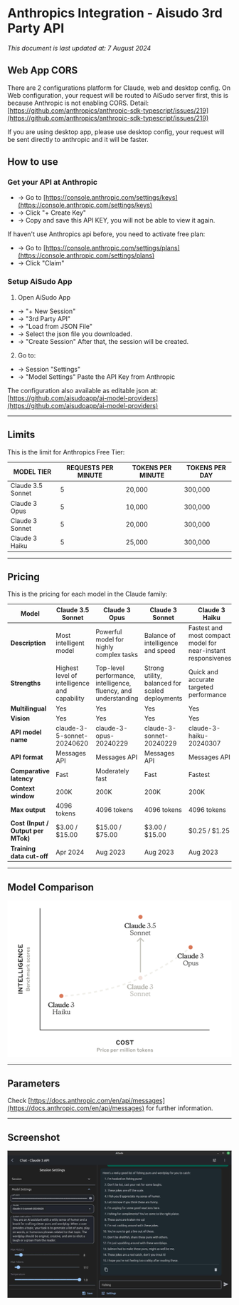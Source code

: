 

# Anthropics Integration - Aisudo 3rd Party API
*This document is last updated at: 7 August 2024*


## Web App CORS
There are 2 configurations platform for Claude, web and desktop config. 
On Web configuration, your request will be routed to AiSudo server first, this is because Anthropic is not enabling CORS.
Detail: [https://github.com/anthropics/anthropic-sdk-typescript/issues/219](https://github.com/anthropics/anthropic-sdk-typescript/issues/219)
  
If you are using desktop app, please use desktop config, your request will be sent directly to anthropic and it will be faster.

## How to use
### Get your API at Anthropic
- -> Go to [https://console.anthropic.com/settings/keys](https://console.anthropic.com/settings/keys)
- -> Click "+ Create Key"
- -> Copy and save this API KEY, you will not be able to view it again.

If haven't use Anthropics api before, you need to activate free plan:
- -> Go to [https://console.anthropic.com/settings/plans](https://console.anthropic.com/settings/plans)
- -> Click "Claim"

### Setup AiSudo App

1. Open AiSudo App
- -> "+ New Session" 
- -> "3rd Party API"
- -> "Load from JSON File" 
- -> Select the json file you downloaded.
- -> "Create Session"
After that, the session will be created.
2. Go to: 
- -> Session "Settings" 
- -> "Model Settings"
Paste the API Key from Anthropic
  
The configuration also available as editable json at: [https://github.com/aisudoapp/ai-model-providers](https://github.com/aisudoapp/ai-model-providers)


---

## Limits
This is the limit for Anthropics Free Tier:

| MODEL TIER | REQUESTS PER MINUTE | TOKENS PER MINUTE | TOKENS PER DAY |
| --- | --- | --- | --- |
| Claude 3.5 Sonnet | 5 | 20,000 | 300,000 |
| Claude 3 Opus | 5 | 10,000 | 300,000 |
| Claude 3 Sonnet | 5 | 20,000 | 300,000 |
| Claude 3 Haiku | 5 | 25,000 | 300,000 |
  
---

## Pricing
This is the pricing for each model in the Claude family:

| Model | Claude 3.5 Sonnet | Claude 3 Opus | Claude 3 Sonnet | Claude 3 Haiku |
| --- | --- | --- | --- | --- |
| **Description** | Most intelligent model | Powerful model for highly complex tasks | Balance of intelligence and speed | Fastest and most compact model for near-instant responsiveness |
| **Strengths** | Highest level of intelligence and capability | Top-level performance, intelligence, fluency, and understanding | Strong utility, balanced for scaled deployments | Quick and accurate targeted performance |
| **Multilingual** | Yes | Yes | Yes | Yes |
| **Vision** | Yes | Yes | Yes | Yes |
| **API model name** | claude-3-5-sonnet-20240620 | claude-3-opus-20240229 | claude-3-sonnet-20240229 | claude-3-haiku-20240307 |
| **API format** | Messages API | Messages API | Messages API | Messages API |
| **Comparative latency** | Fast | Moderately fast | Fast | Fastest |
| **Context window** | 200K | 200K | 200K | 200K |
| **Max output** | 4096 tokens | 4096 tokens | 4096 tokens | 4096 tokens |
| **Cost (Input / Output per MTok)** | $3.00 / $15.00 | $15.00 / $75.00 | $3.00 / $15.00 | $0.25 / $1.25 |
| **Training data cut-off** | Apr 2024 | Aug 2023 | Aug 2023 | Aug 2023 |
  
---
  
## Model Comparison
![Claude Model Comparison](https://raw.githubusercontent.com/aisudoapp/ai-model-providers/main/assets/anthropic-3-5-sonnet-curve.png)
  
  
---
  
## Parameters
Check [https://docs.anthropic.com/en/api/messages](https://docs.anthropic.com/en/api/messages) for further information.
  
---
  
## Screenshot
![Screenshot AiSudo](https://raw.githubusercontent.com/aisudoapp/ai-model-providers/main/assets/screenshot-provider-anthropic.jpg)